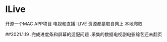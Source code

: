# ILive
开源一个MAC APP项目 电视和直播 ILIVE 资源都是取自网上 本地爬取

##2021.1.19
    .完成进度条和屏幕的适配问题
    .采集的数据电视剧电影综艺还未翻页
